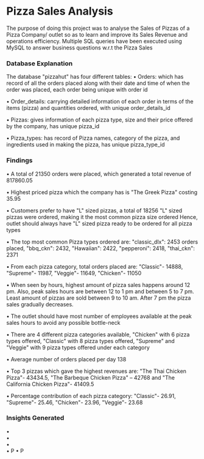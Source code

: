 # Pizza Sales Analysis
The purpose of doing this project was to analyse the Sales of Pizzas of a Pizza Company/ outlet
so as to learn and improve its Sales Revenue and operations efficiency.
Multiple SQL queries have been executed using MySQL to answer business questions 
w.r.t the Pizza Sales

### Database Explanation
The database "pizzahut" has four different tables:
•	Orders: which has record of all the orders placed along with their date and time of when the order was placed, each order being unique with order id

•	Order_details: carrying detailed information of each order in terms of the items (pizza) and quantities ordered, with unique order_details_id

•	Pizzas: gives information of each pizza type, size and their price offered by the company, has unique pizza_id

•	Pizza_types: has record of Pizza names, category of the pizza, and ingredients used in making the pizza, has unique pizza_type_id

### Findings

•	A total of 21350 orders were placed, which generated a total revenue of 817860.05

•	Highest priced pizza which the company has is "The Greek Pizza" costing 35.95

•	Customers prefer to have "L" sized pizzas, a total of 18256 "L" sized pizzas were ordered, making it the most common pizza size ordered
  Hence, outlet should always have "L" sized pizza ready to be ordered for all pizza types

•	The top most common Pizza types ordered are: "classic_dlx": 2453 orders placed, "bbq_ckn": 2432, "Hawaiian": 2422, "pepperoni": 2418, "thai_ckn": 2371

•	From each pizza category, total orders placed are: "Classic"- 14888, "Supreme"- 11987, "Veggie"- 11649, "Chicken"- 11050

•	When seen by hours, highest amount of pizza sales happens around 12 pm. Also, peak sales hours are between 12 to 1 pm and between 5 to 7 pm. 
  Least amount of pizzas are sold between 9 to 10 am. After 7 pm the pizza sales gradually decreases.

•	The outlet should have most number of employees available at the peak sales hours to avoid any possible bottle-neck

•	There are 4 different pizza categories available, "Chicken" with 6 pizza types offered, "Classic" with 8 pizza types offered, 
  "Supreme" and "Veggie" with 9 pizza types offered under each category

•	Average number of orders placed per day 138

•	Top 3 pizzas which gave the highest revenues are: "The Thai Chicken Pizza"- 43434.5, "The Barbeque Chicken Pizza" – 42768 and 
  "The California Chicken Pizza"- 41409.5

•	Percentage contribution of each pizza category: "Classic"- 26.91, "Supreme"- 25.46, "Chicken"- 23.96, "Veggie"- 23.68

### Insights Generated
•	
•	
•	
•	P
•	P
